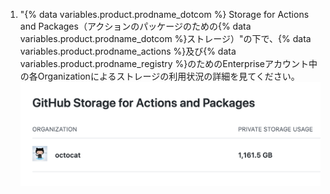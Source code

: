 1. "{% data variables.product.prodname_dotcom %} Storage for Actions and Packages（アクションのパッケージのための{% data variables.product.prodname_dotcom %}ストレージ）"の下で、{% data variables.product.prodname_actions %}及び{% data variables.product.prodname_registry %}のためのEnterpriseアカウント中の各Organizationによるストレージの利用状況の詳細を見てください。 ![ストレージの利用状況の詳細](/assets/images/help/billing/actions-packages-storage-enterprise.png)
